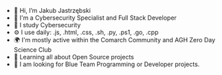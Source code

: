 - 👋 Hi, I’m Jakub Jastrzębski
- 🏢 I'm a Cybersecurity Specialist and Full Stack Developer
- 💼 I study Cybersecurity
- ⚙️ I use daily: .js, .html, .css, .sh, .py, .ps1, .go, .cpp
- 🌍 I'm mostly active within the Comarch Community and AGH Zero Day Science Club
- 🌱 Learning all about Open Source projects
- 💬 I am looking for Blue Team Programming or Developer projects.

<!---
JJast/JJast is a ✨ special ✨ repository because its `README.md` (this file) appears on your GitHub profile.
You can click the Preview link to take a look at your changes.
--->
